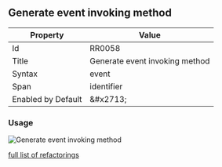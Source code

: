 ## Generate event invoking method

| Property | Value |
| -------- | ----- |
| Id | RR0058 |
| Title | Generate event invoking method |
| Syntax | event |
| Span | identifier |
| Enabled by Default | &\#x2713; |

### Usage

![Generate event invoking method](../../images/refactorings/GenerateEventInvokingMethod.png)

[full list of refactorings](Refactorings.md)